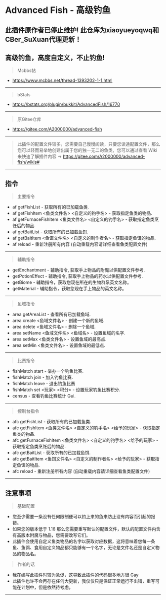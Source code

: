 # Advanced Fish - 高级钓鱼

## 此插件原作者已停止维护! 此仓库为xiaoyueyoqwq和CBer_SuXuan代理更新！

## 高级钓鱼，高度自定义，不止钓鱼!

> Mcbbs帖
- https://www.mcbbs.net/thread-1393202-1-1.html
---
> bStats
- https://bstats.org/plugin/bukkit/AdvancedFish/16770
---
> 原Gitee仓库
- https://gitee.com/A2000000/advanced-fish
---
> 此插件的配置文件较多，您需要自己慢慢阅读，只要您读通配置文件，那么您可以轻而易举地创建出属于您的独一无二的鱼类，您可以通过查看 Wiki 来快速了解插件内容 -> https://gitee.com/A2000000/advanced-fish/wikis#
---
## 指令
> 主要指令
- af getFishList - 获取所有的已加载鱼类.
- af getFishItem <鱼类文件名> <自定义的钓手名> - 获取指定鱼类的物品.
- af getFurnaceFishItem <鱼类文件名> <自定义的钓手名> - 获取指定鱼类烹饪后的物品.
- af getBaitList - 获取所有的已加载鱼饵.
- af getBaitItem <鱼饵文件名> <自定义的制作者名> - 获取指定鱼饵的物品.
- af reload - 重新注册所有内容 (自动重载内容请详细查看鱼类配置文件)
---
> 辅助指令
- getEnchantment - 辅助指令, 获取手上物品的附魔以供配置文件参考.
- getPotionEffect - 辅助指令, 获取手上物品的药水以供配置文件参考.
- getBiome - 辅助指令，获取您现在所在的生物群系英文名称。
- getMaterial - 辅助指令，获取您现在手上物品的英文名称。
---
> 鱼域指令
- area getAreaList - 查看所有已加载鱼域.
- area create <鱼域文件名> - 创建一个新的鱼域.
- area delete <鱼域文件名> - 删除一个鱼域.
- area setName <鱼域文件名> <鱼域名> - 设置鱼域的名字.
- area setMax <鱼类文件名> - 设置鱼域的最高点.
- area setMin <鱼类文件名> - 设置鱼域的最低点.
---
> 比赛指令
- fishMatch start - 举办一个钓鱼比赛.
- fishMatch join - 加入钓鱼比赛.
- fishMatch leave - 退出钓鱼比赛
- fishMatch set <玩家> <积分> - 设置玩家钓鱼比赛积分.
- census - 查看钓鱼比赛统计 Gui.
---
> 控制台指令
- afc getFishList - 获取所有的已加载鱼类.
- afc getFishItem <鱼类文件名> <自定义的钓手名> <给予的玩家> - 获取指定鱼类的物品.
- afc getFurnaceFishItem <鱼类文件名> <自定义的钓手名> <给予的玩家> - 获取指定鱼类烹饪后的物品.
- afc getBaitList - 获取所有的已加载鱼饵.
- afc getBaitItem <鱼饵文件名> <自定义的制作者名> <给予的玩家> - 获取指定鱼饵的物品.
- afc reload - 重新注册所有内容 (自动重载内容请详细查看鱼类配置文件)
---
## 注意事项
> 基础配置
- 您至少需要一条没有任何限制便可以钓上来的鱼来防止没有内容而引起的报错。
- 如果您的版本低于 1.16 那么您需要重写默认的配置文件，默认的配置文件内含有高版本附魔与物品，您需要改写它们。
- 此插件会使用自定义鱼类物品的名字以获取对应数据，这将意味着您每一条鱼、鱼饵、食用自定义物品都只能够有一个名字，无论是文件名还是自定义物品的物品名。
> 作者的话
- 我在编写此插件时较为急促，这导致此插件的代码很多地方很 Gay
- 此插件也许不会再存在任何大更新，我仅仅只是保证正常运行不出错，重写可能在计划中，但是依然待考虑。
---
